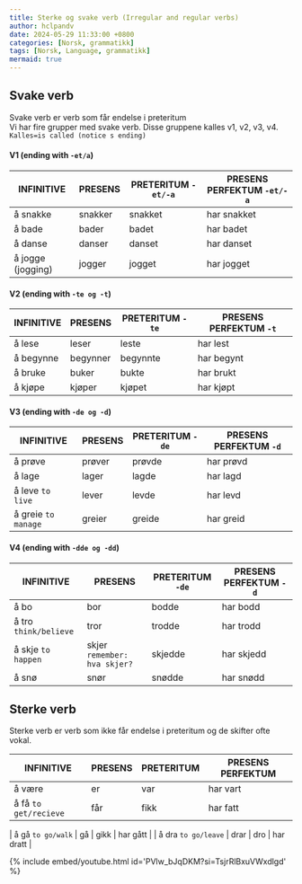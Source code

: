 ```yaml
---
title: Sterke og svake verb (Irregular and regular verbs)
author: hclpandv
date: 2024-05-29 11:33:00 +0800
categories: [Norsk, grammatikk]
tags: [Norsk, Language, grammatikk]
mermaid: true
---
```


<link rel="stylesheet" href="https://cdnjs.cloudflare.com/ajax/libs/font-awesome/6.0.0-beta3/css/all.min.css">
<script src="{{ '/assets/js/custom.js' | relative_url }}"></script>

## Svake verb  
Svake verb er verb som får endelse i preteritum  
Vi har fire grupper med svake verb. Disse gruppene kalles v1, v2, v3, v4. `Kalles=is called (notice s ending)`  

#### V1 (ending with `-et/a`)

| INFINITIVE  | PRESENS| PRETERITUM `-et/-a` | PRESENS PERFEKTUM `-et/-a` |
|---|---|---|---|
| å snakke | snakker | snakket | har snakket  | 
| å bade | bader | badet | har badet  | 
| å danse | danser | danset | har danset  | 
| å jogge (jogging) | jogger | jogget | har jogget  | 

#### V2 (ending with `-te og -t`)

| INFINITIVE  | PRESENS| PRETERITUM `-te` | PRESENS PERFEKTUM `-t` |
|---|---|---|---|
| å lese | leser | leste | har lest  | 
| å begynne | begynner | begynnte | har begynt  | 
| å bruke | buker | bukte | har brukt  | 
| å kjøpe | kjøper | kjøpet | har kjøpt  | 

#### V3 (ending with `-de og -d`)

| INFINITIVE  | PRESENS| PRETERITUM `-de` | PRESENS PERFEKTUM `-d` |
|---|---|---|---|
| å prøve | prøver | prøvde | har prøvd  | 
| å lage | lager | lagde | har lagd  | 
| å leve `to live` | lever | levde | har levd  | 
| å greie `to manage` | greier | greide | har greid  | 

#### V4 (ending with `-dde og -dd`)

| INFINITIVE  | PRESENS| PRETERITUM `-de` | PRESENS PERFEKTUM `-d` |
|---|---|---|---|
| å bo | bor | bodde <i class="fas fa-volume-up" onclick="speakText('bodde')"></i> | har bodd <i class="fas fa-volume-up" onclick="speakText('bodd')"></i>  | 
| å tro `think/believe` | tror | trodde | har trodd  | 
| å skje `to happen` | skjer `remember: hva skjer?` | skjedde | har skjedd  | 
| å snø | snør | snødde | har snødd  | 

## Sterke verb  

Sterke verb er verb som ikke får endelse i preteritum og de skifter ofte vokal.  

| INFINITIVE  | PRESENS| PRETERITUM | PRESENS PERFEKTUM |
|---|---|---|---|
| å være | er | var | har vart | 
| å få `to get/recieve` | får | fikk | har fatt  | 


| å gå `to go/walk` | gå | gikk | har gått | 
| å dra `to go/leave` | drar | dro | har dratt  | 

{% include embed/youtube.html id='PVlw_bJqDKM?si=TsjrRlBxuVWxdlgd' %}
